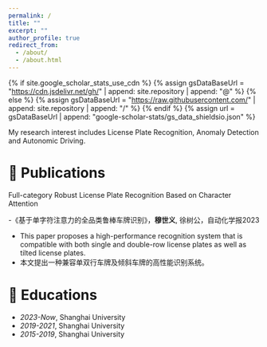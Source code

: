 ```yaml
---
permalink: /
title: ""
excerpt: ""
author_profile: true
redirect_from: 
  - /about/
  - /about.html
---
```


{% if site.google_scholar_stats_use_cdn %}
{% assign gsDataBaseUrl = "https://cdn.jsdelivr.net/gh/" | append: site.repository | append: "@" %}
{% else %}
{% assign gsDataBaseUrl = "https://raw.githubusercontent.com/" | append: site.repository | append: "/" %}
{% endif %}
{% assign url = gsDataBaseUrl | append: "google-scholar-stats/gs_data_shieldsio.json" %}

<span class='anchor' id='about-me'></span>

My research interest includes License Plate Recognition, Anomaly Detection and Autonomic Driving. 

# 📝 Publications 

Full-category Robust License Plate Recognition Based on Character Attention

-《基于单字符注意力的全品类鲁棒车牌识别》，**穆世义**, 徐树公，自动化学报2023

- This paper proposes a high-performance recognition system that is compatible with both single and double-row license plates as well as tilted license plates.
- 本文提出一种兼容单双行车牌及倾斜车牌的高性能识别系统。 


# 📖 Educations
- *2023-Now*, Shanghai University 
- *2019-2021*, Shanghai University 
- *2015-2019*, Shanghai University
